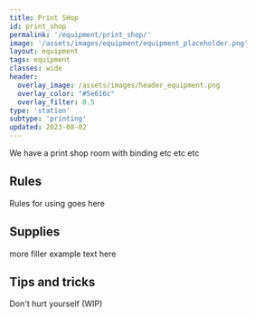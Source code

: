 ```yaml
---
title: Print SHop
id: print_shop
permalink: '/equipment/print_shop/'
image: '/assets/images/equipment/equipment_placeholder.png'
layout: equipment
tags: equipment
classes: wide
header:
  overlay_image: /assets/images/header_equipment.png
  overlay_color: "#5e616c"
  overlay_filter: 0.5
type: 'station'
subtype: 'printing'
updated: 2023-08-02
---
```


We have a print shop room with binding etc etc etc


## Rules

Rules for using goes here

## Supplies

more filler example text here

## Tips and tricks
Don't hurt yourself (WIP)